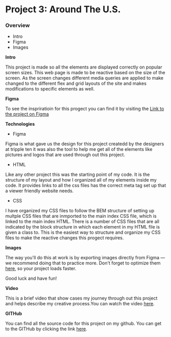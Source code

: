 # Project 3: Around The U.S.

### Overview

- Intro
- Figma
- Images

**Intro**

This project is made so all the elements are displayed correctly on popular screen sizes. This web page is made to be reactive based on the size of the screen. As the screen changes different media queries are applied to make changed to the different flex and grid layouts of the site and makes modifications to specific elements as well.

**Figma**

To see the inspriratioin for this progect you can find it by visiting the [Link to the project on Figma](https://www.figma.com/file/ii4xxsJ0ghevUOcssTlHZv/Sprint-3%3A-Around-the-US?node-id=0%3A1)

**Technologies**

- Figma

Figma is what gave us the design for this project createdd by the designers at tripple ten it was also the tool to help me get all of the elements like pictures and logos that are used through out this project.

- HTML

Like any other project this was the starting point of my code. It is the structure of my layout and how I organized all of my elements inside my code. It provides links to all the css files has the correct meta tag set up that a viewer friendly website needs.

- CSS

I have organized my CSS files to follow the BEM structure of setting up multple CSS files that are inmported to the main index CSS file, which is linked to the main index HTML. There is a number of CSS files that are all indicated by the block structure in which each element in my HTML file is given a class to. This is the easiest way to structure and organize my CSS files to make the reactive changes this progect requires.

**Images**

The way you'll do this at work is by exporting images directly from Figma — we recommend doing that to practice more. Don't forget to optimize them [here](https://tinypng.com/), so your project loads faster.

Good luck and have fun!

**Video**

This is a brief video that show cases my journey through out this project and helps describe my creative process.You can watch the video [here](https://drive.google.com/file/d/1vTNctlrJtwh2vFQuxUxdsN69Gq31SmKT/view?usp=sharing).

**GITHub**

You can find all the source code for this project on my github. You can get to the GITHub by clicking the link [here](https://github.com/Schou10/se_project_aroundtheus).
